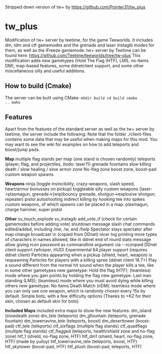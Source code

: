 Stripped down version of tw+ by https://github.com/Pointer31/tw_plus

# tw_plus
Modification of tw+ server by teetime, for the game Teeworlds.
It includes dm, tdm and ctf gamemodes and the grenade and laser instagib modes for them, as well as the iFreeze gamemode.
tw+ server by Teetime can be found here: https://github.com/Teetime/teeworlds/tree/tw-plus
This modification adds new gametypes (Hold The Flag (HTF), LMS, no-items DM), map-based features, some ddnetclient support, and some other miscellaneous silly and useful additions.

## How to build (Cmake)
The server can be built using CMake:
<code>mkdir build
cd build
cmake ..
make</code>

## Features
Apart from the features of the standard server as well as the tw+ server by teetime, the server include the following:
Note that the folder ./client-files contains some data that may be useful when making maps for this mod. You may want to see the wiki for examples on how to add teleports and boost/jump pads.

**Map**
multiple flag stands per map (one stand is chosen randomly)
teleports (player, flag, and projectiles, (todo: laser?))
grenade fountains
slow killing death / slow healing / slow armor zone
No-flag zone
boost zone, boost-pad
custom weapon spawns

**Weapons**
ninja (toggle invincibility, crazy-weapons, slash speed, heart/armor bonusses on pickup)
toggleable silly custom weapons (laser->plasmagun, grenade->(wip)bouncy grenade, shotgun->explosive shotgun; repeater)
pistol autoshooting
indirect killing by hooking tee into spikes
custom weapons, of which spawns can be placed in a map: plasmagun, charge hammer, super pistol

**Other**
sv_touch_explode
sv_instagib
add_vote_if (check for certain gamemodes before adding vote)
shutdown message
slash chat commands edited/added, including /me, /w, and /help
Spectator stays spectator after map change
broadcast \n (copied from DDnet)
nicer log printing
more types of characters in names allowed, like in ddnet
end of round stats message
allow giving rcon password as commandline argument via --rconpwd
DDnet client support (whisper, HUD)
Experimental 64 player support (requires ddnet client)
Particles appearing when a pickup (shield, heart, weapon) is respawning
Particles for players with a killing spree (ddnet client 18.7+)
Play a sound different from the normal hit sound when the player kills a tee, like in some other gametypes
new gametype: Hold the flag (HTF); (teamless) mode where you gain points by holding the flag
new gametype: Last man standing (LMS); (teamless) mode where you must avoid dying while killing others
new gametype: No Items Death Match (nDM): teamless mode where you can only use one weapon, which is randomly chosen every 15s by default.
Simple bots, with a few difficulty options (Thanks to +KZ for their skin, chosen as default skin for bots)

**Included Maps**
included extra maps to show the new features:
dm_island (slowdeath zone)
dm_tele (teleports)
dm_gfountain (teleports, grenade fountain)
dm_towerravine_tele (teleports, boost)
dm_deserttower (boost-pad)
ctf_tele (teleports)
ctf_sixflags (multiple flag stands)
ctf_quadflags (multiple flag stands)
ctf_flagged (teleports, health/shield zone and no-flag zone)
htf_1 (shield, no-flag zone, HTF)
htf_dm1 (shield, heart, no-flag zone, HTF) (made by yuiluy)
htf_towerravine_tele (teleports, boost, HTF)
htf_skytower (boost-pad, HTF)
htf_plush (boost-pad, teleports, HTF)
